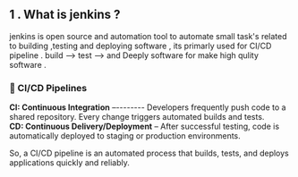 ## 1 . What is jenkins  ?
jenkins is open source and automation tool to automate small 
task's related to building ,testing and deploying software ,
its primarly used for CI/CD pipeline .
build --> test --> and Deeply software 
for make high qulity software .

### 🔁 CI/CD Pipelines
**CI: Continuous Integration** –-------- Developers frequently push code to a shared repository. Every change triggers automated builds and tests.<br>
**CD: Continuous Delivery/Deployment** – After successful testing, code is automatically deployed to staging or production environments.<br>

So, a CI/CD pipeline is an automated process that builds, tests, and deploys applications quickly and reliably.<br>


